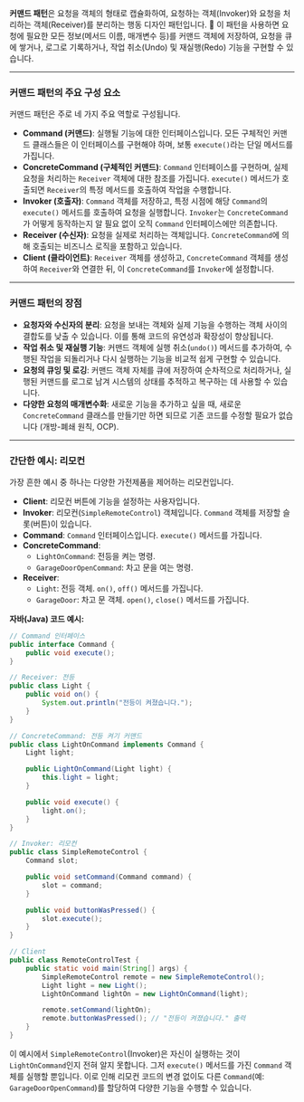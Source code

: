 **커맨드 패턴**은 요청을 객체의 형태로 캡슐화하여, 요청하는 객체(Invoker)와 요청을 처리하는 객체(Receiver)를 분리하는 행동 디자인 패턴입니다. 📝 이 패턴을 사용하면 요청에 필요한 모든 정보(메서드 이름, 매개변수 등)를 커맨드 객체에 저장하여, 요청을 큐에 쌓거나, 로그로 기록하거나, 작업 취소(Undo) 및 재실행(Redo) 기능을 구현할 수 있습니다.

---

### 커맨드 패턴의 주요 구성 요소

커맨드 패턴은 주로 네 가지 주요 역할로 구성됩니다.

- **Command (커맨드)**: 실행될 기능에 대한 인터페이스입니다. 모든 구체적인 커맨드 클래스들은 이 인터페이스를 구현해야 하며, 보통 `execute()`라는 단일 메서드를 가집니다.
- **ConcreteCommand (구체적인 커맨드)**: `Command` 인터페이스를 구현하며, 실제 요청을 처리하는 `Receiver` 객체에 대한 참조를 가집니다. `execute()` 메서드가 호출되면 `Receiver`의 특정 메서드를 호출하여 작업을 수행합니다.
- **Invoker (호출자)**: `Command` 객체를 저장하고, 특정 시점에 해당 `Command`의 `execute()` 메서드를 호출하여 요청을 실행합니다. `Invoker`는 `ConcreteCommand`가 어떻게 동작하는지 알 필요 없이 오직 `Command` 인터페이스에만 의존합니다.
- **Receiver (수신자)**: 요청을 실제로 처리하는 객체입니다. `ConcreteCommand`에 의해 호출되는 비즈니스 로직을 포함하고 있습니다.
- **Client (클라이언트)**: `Receiver` 객체를 생성하고, `ConcreteCommand` 객체를 생성하여 `Receiver`와 연결한 뒤, 이 `ConcreteCommand`를 `Invoker`에 설정합니다.

---

### 커맨드 패턴의 장점

- **요청자와 수신자의 분리**: 요청을 보내는 객체와 실제 기능을 수행하는 객체 사이의 결합도를 낮출 수 있습니다. 이를 통해 코드의 유연성과 확장성이 향상됩니다.
- **작업 취소 및 재실행 기능**: 커맨드 객체에 실행 취소(`undo()`) 메서드를 추가하여, 수행된 작업을 되돌리거나 다시 실행하는 기능을 비교적 쉽게 구현할 수 있습니다.
- **요청의 큐잉 및 로깅**: 커맨드 객체 자체를 큐에 저장하여 순차적으로 처리하거나, 실행된 커맨드를 로그로 남겨 시스템의 상태를 추적하고 복구하는 데 사용할 수 있습니다.
- **다양한 요청의 매개변수화**: 새로운 기능을 추가하고 싶을 때, 새로운 `ConcreteCommand` 클래스를 만들기만 하면 되므로 기존 코드를 수정할 필요가 없습니다 (개방-폐쇄 원칙, OCP).

---

### 간단한 예시: 리모컨

가장 흔한 예시 중 하나는 다양한 가전제품을 제어하는 리모컨입니다.

- **Client**: 리모컨 버튼에 기능을 설정하는 사용자입니다.
- **Invoker**: 리모컨(`SimpleRemoteControl`) 객체입니다. `Command` 객체를 저장할 슬롯(버튼)이 있습니다.
- **Command**: `Command` 인터페이스입니다. `execute()` 메서드를 가집니다.
- **ConcreteCommand**:
    - `LightOnCommand`: 전등을 켜는 명령.
    - `GarageDoorOpenCommand`: 차고 문을 여는 명령.
- **Receiver**:
    - `Light`: 전등 객체. `on()`, `off()` 메서드를 가집니다.
    - `GarageDoor`: 차고 문 객체. `open()`, `close()` 메서드를 가집니다.

**자바(Java) 코드 예시:**
```java
// Command 인터페이스
public interface Command {
    public void execute();
}

// Receiver: 전등
public class Light {
    public void on() {
        System.out.println("전등이 켜졌습니다.");
    }
}

// ConcreteCommand: 전등 켜기 커맨드
public class LightOnCommand implements Command {
    Light light;

    public LightOnCommand(Light light) {
        this.light = light;
    }

    public void execute() {
        light.on();
    }
}

// Invoker: 리모컨
public class SimpleRemoteControl {
    Command slot;

    public void setCommand(Command command) {
        slot = command;
    }

    public void buttonWasPressed() {
        slot.execute();
    }
}

// Client
public class RemoteControlTest {
    public static void main(String[] args) {
        SimpleRemoteControl remote = new SimpleRemoteControl();
        Light light = new Light();
        LightOnCommand lightOn = new LightOnCommand(light);

        remote.setCommand(lightOn);
        remote.buttonWasPressed(); // "전등이 켜졌습니다." 출력
    }
}
```

이 예시에서 `SimpleRemoteControl`(Invoker)은 자신이 실행하는 것이 `LightOnCommand`인지 전혀 알지 못합니다. 그저 `execute()` 메서드를 가진 `Command` 객체를 실행할 뿐입니다. 이로 인해 리모컨 코드의 변경 없이도 다른 `Command`(예: `GarageDoorOpenCommand`)를 할당하여 다양한 기능을 수행할 수 있습니다.